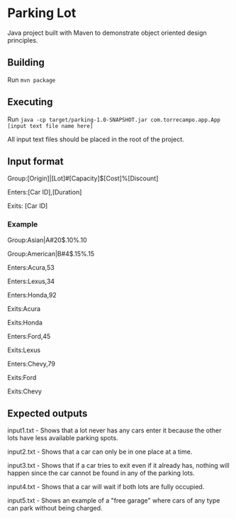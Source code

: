# Parking Lot

Java project built with Maven to demonstrate object oriented design principles.

## Building

Run `mvn package`

## Executing

Run `java -cp target/parking-1.0-SNAPSHOT.jar com.torrecampo.app.App [input text file name here]`

All input text files should be placed in the root of the project.

## Input format

Group:[Origin]|[Lot]#[Capacity]\$[Cost]%[Discount]

Enters:[Car ID],[Duration]

Exits: [Car ID]

### Example

Group:Asian|A#20\$.10\%.10

Group:American|B#4\$.15\%.15

Enters:Acura,53

Enters:Lexus,34

Enters:Honda,92

Exits:Acura

Exits:Honda

Enters:Ford,45

Exits:Lexus

Enters:Chevy,79

Exits:Ford

Exits:Chevy

## Expected outputs

input1.txt - Shows that a lot never has any cars enter it because the other lots have less available parking spots.

input2.txt - Shows that a car can only be in one place at a time.

input3.txt - Shows that if a car tries to exit even if it already has, nothing will happen since the car cannot be found in any of the parking lots.

input4.txt - Shows that a car will wait if both lots are fully occupied.

input5.txt - Shows an example of a "free garage" where cars of any type can park without being charged.
